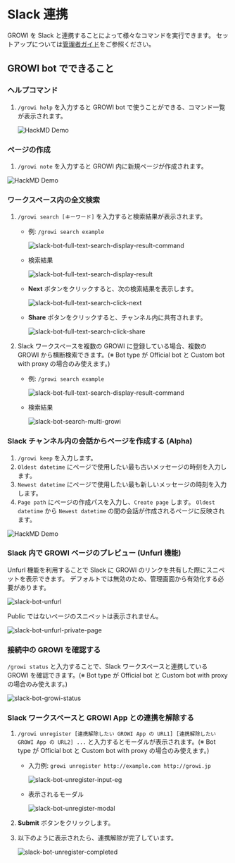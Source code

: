 # Slack 連携

GROWI を Slack と連携することによって様々なコマンドを実行できます。
セットアップについては[管理者ガイド](/ja/admin-guide/management-cookbook/slack-integration/)をご参照ください。

## GROWI bot でできること

### ヘルプコマンド

1. `/growi help` を入力すると GROWI bot で使うことができる、コマンド一覧が表示されます。

   <img :src="$withBase('/assets/images/growi-help.gif')" alt="HackMD Demo">

### ページの作成

1. `/growi note` を入力すると GROWI 内に新規ページが作成されます。

<img :src="$withBase('/assets/images/growi-note.gif')" alt="HackMD Demo">

### ワークスペース内の全文検索

1. `/growi search [キーワード]` を入力すると検索結果が表示されます。

   - 例: `/growi search example`

     <img :src="$withBase('/assets/images/slack-bot-full-text-search-display-result-command.png')" alt="slack-bot-full-text-search-display-result-command">
   - 検索結果

     <img :src="$withBase('/assets/images/slack-bot-full-text-search-display-result.png')" alt="slack-bot-full-text-search-display-result">
   - **Next** ボタンをクリックすると、次の検索結果を表示します。

     <img :src="$withBase('/assets/images/slack-bot-full-text-search-click-next.png')" alt="slack-bot-full-text-search-click-next">
   - **Share** ボタンをクリックすると、チャンネル内に共有されます。

     <img :src="$withBase('/assets/images/slack-bot-full-text-search-click-share.png')" alt="slack-bot-full-text-search-click-share">

1. Slack ワークスペースを複数の GROWI に登録している場合、複数の GROWI から横断検索できます。(※ Bot type が Official bot と Custom bot with proxy の場合のみ使えます。)

   - 例: `/growi search example`

     <img :src="$withBase('/assets/images/slack-bot-full-text-search-display-result-command.png')" alt="slack-bot-full-text-search-display-result-command">
   - 検索結果

     <img :src="$withBase('/assets/images/slack-bot-search-multi-growi.png')" alt="slack-bot-search-multi-growi">

### Slack チャンネル内の会話からページを作成する (Alpha)

1. `/growi keep` を入力します。
2. `Oldest datetime` にページで使用したい最も古いメッセージの時刻を入力します。
3. `Newest datetime` にページで使用したい最も新しいメッセージの時刻を入力します。
4. `Page path` にページの作成パスを入力し、`Create page` します。 `Oldest datetime` から `Newest datetime` の間の会話が作成されるページに反映されます。

<img :src="$withBase('/assets/images/growi-keep.gif')" alt="HackMD Demo">

### Slack 内で GROWI ページのプレビュー (Unfurl 機能)

Unfurl 機能を利用することで Slack に GROWI のリンクを共有した際にスニペットを表示できます。
デフォルトでは無効のため、管理画面から有効化する必要があります。

<img :src="$withBase('/assets/images/slack-bot-unfurl.png')" alt="slack-bot-unfurl">

Public ではないページのスニペットは表示されません。

<img :src="$withBase('/assets/images/slack-bot-unfurl-private-page.png')" alt="slack-bot-unfurl-private-page">

### 接続中の GROWI を確認する

`/growi status` と入力することで、Slack ワークスペースと連携している GROWI を確認できます。(※ Bot type が Official bot と Custom bot with proxy の場合のみ使えます。)

<img :src="$withBase('/assets/images/slack-bot-growi-status.png')" alt="slack-bot-growi-status">

### Slack ワークスペースと GROWI App との連携を解除する

1. `/growi unregister [連携解除したい GROWI App の URL1] [連携解除したい GROWI App の URL2] ...` と入力するとモーダルが表示されます。(※ Bot type が Official bot と Custom bot with proxy の場合のみ使えます。)

   - 入力例: `growi unregister http://example.com http://growi.jp`

     <img :src="$withBase('/assets/images/slack-bot-unregister-input-eg.png')" alt="slack-bot-unregister-input-eg">

   - 表示されるモーダル

     <img :src="$withBase('/assets/images/slack-bot-unregister-modal.png')" alt="slack-bot-unregister-modal">
1. **Submit** ボタンをクリックします。
1. 以下のように表示されたら、連携解除が完了しています。

   <img :src="$withBase('/assets/images/slack-bot-unregister-completed.png')" alt="slack-bot-unregister-completed">

